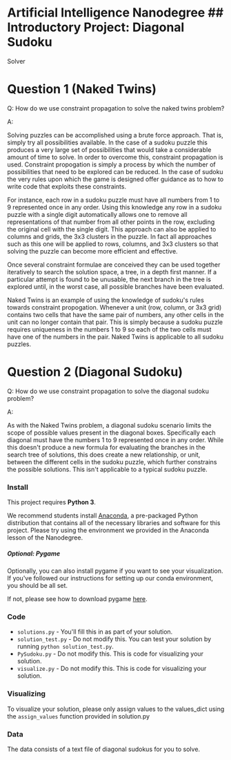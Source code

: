 # Artificial Intelligence Nanodegree ## Introductory Project: Diagonal Sudoku
Solver

# Question 1 (Naked Twins) 

Q: How do we use constraint propagation to solve the naked twins problem?  

A: 

Solving puzzles can be accomplished using a brute force approach.  That is,
simply try all possibilities available.  In the case of a sudoku puzzle this
produces a very large set of possibilities that would take a considerable
amount of time to solve.  In order to overcome this, constraint propagation is
used.  Constraint propogation is simply a process by which the number of
possibilities that need to be explored can be reduced.  In the case of sudoku
the very rules upon which the game is designed offer guidance as to how to
write code that exploits these constraints.

For instance, each row in a sudoku puzzle must have all numbers from 1 to 9
represented once in any order.  Using this knowledge any row in a sudoku puzzle
with a single digit automatically allows one to remove all representations of
that number from all other points in the row, excluding the original cell with
the single digit.  This approach can also be applied to columns and grids, the
3x3 clusters in the puzzle.  In fact all approaches such as this one will be
applied to rows, columns, and 3x3 clusters so that solving the puzzle can
become more efficient and effective.

Once several constraint formulae are conceived they can be used together
iteratively to search the solution space, a tree, in a depth first manner.  If
a particular attempt is found to be unusable, the next branch in the tree is
explored until, in the worst case, all possible branches have been evaluated.

Naked Twins is an example of using the knowledge of sudoku's rules towards
constraint propogation.  Whenever a unit (row, column, or 3x3 grid) contains
two cells that have the same pair of numbers, any other cells in the unit can
no longer contain that pair.  This is simply because a sudoku puzzle requires
uniqueness in the numbers 1 to 9 so each of the two cells must have one of the
numbers in the pair.  Naked Twins is applicable to all sudoku puzzles.

# Question 2 (Diagonal Sudoku) 

Q: How do we use constraint propagation to solve the diagonal sudoku problem?  

A: 

As with the Naked Twins problem, a diagonal sudoku scenario limits the scope of
possible values present in the diagonal boxes.  Specifically each diagonal must
have the numbers 1 to 9 represented once in any order.   While this doesn't
produce a new formula for evaluating the branches in the search tree of
solutions, this does create a new relationship, or unit, between the different
cells in the sudoku puzzle, which further constrains the possible solutions.
This isn't applicable to a typical sudoku puzzle.

### Install

This project requires **Python 3**.

We recommend students install [Anaconda](https://www.continuum.io/downloads), a
pre-packaged Python distribution that contains all of the necessary libraries
and software for this project.  Please try using the environment we provided in
the Anaconda lesson of the Nanodegree.

##### Optional: Pygame

Optionally, you can also install pygame if you want to see your visualization.
If you've followed our instructions for setting up our conda environment, you
should be all set.

If not, please see how to download pygame
[here](http://www.pygame.org/download.shtml).

### Code

* `solutions.py` - You'll fill this in as part of your solution.
* `solution_test.py` - Do not modify this. You can test your solution by
  running `python solution_test.py`.
* `PySudoku.py` - Do not modify this. This is code for visualizing your
  solution.
* `visualize.py` - Do not modify this. This is code for visualizing your
  solution.

### Visualizing

To visualize your solution, please only assign values to the values_dict using
the ```assign_values``` function provided in solution.py

### Data

The data consists of a text file of diagonal sudokus for you to solve.
